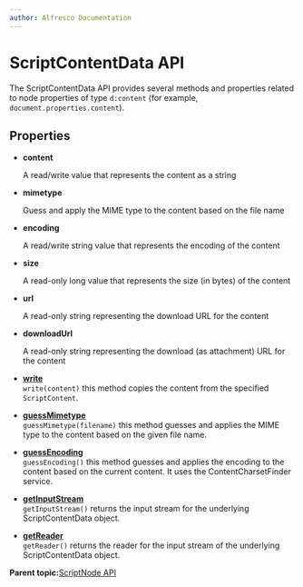 ```yaml
---
author: Alfresco Documentation
---
```


# ScriptContentData API

The ScriptContentData API provides several methods and properties related to node properties of type `d:content` \(for example, `document.properties.content`\).

## Properties

-   **content**

    A read/write value that represents the content as a string

-   **mimetype**

    Guess and apply the MIME type to the content based on the file name

-   **encoding**

    A read/write string value that represents the encoding of the content

-   **size**

    A read-only long value that represents the size \(in bytes\) of the content

-   **url**

    A read-only string representing the download URL for the content

-   **downloadUrl**

    A read-only string representing the download \(as attachment\) URL for the content


-   **[write](../references/API-JS-write.md)**  
`write(content)` this method copies the content from the specified `ScriptContent`.
-   **[guessMimetype](../references/API-JS-guessMimetype.md)**  
`guessMimetype(filename)` this method guesses and applies the MIME type to the content based on the given file name.
-   **[guessEncoding](../references/API-JS-guessEncoding.md)**  
`guessEncoding()` this method guesses and applies the encoding to the content based on the current content. It uses the ContentCharsetFinder service.
-   **[getInputStream](../references/API-JS-getInputStream.md)**  
`getInputStream()` returns the input stream for the underlying ScriptContentData object.
-   **[getReader](../references/API-JS-getReader.md)**  
`getReader()` returns the reader for the input stream of the underlying ScriptContentData object.

**Parent topic:**[ScriptNode API](../references/API-JS-ScriptNode.md)

